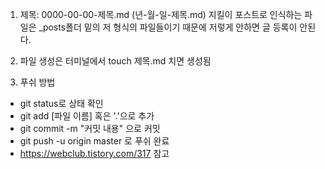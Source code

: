 1. 제목: 0000-00-00-제목.md (년-월-일-제목.md)
지킬이 포스트로 인식하는 파일은 _posts폴더 밑의 저 형식의 파일들이기 때문에 저렇게 안하면 글 등록이 안된다.

2. 파일 생성은 터미널에서 touch 제목.md 치면 생성됨

3. 푸쉬 방법
- git status로 상태 확인
- git add [파일 이름] 혹은 '.'으로 추가
- git commit -m "커밋 내용" 으로 커밋
- git push -u origin master 로 푸쉬 완료
- https://webclub.tistory.com/317 참고

